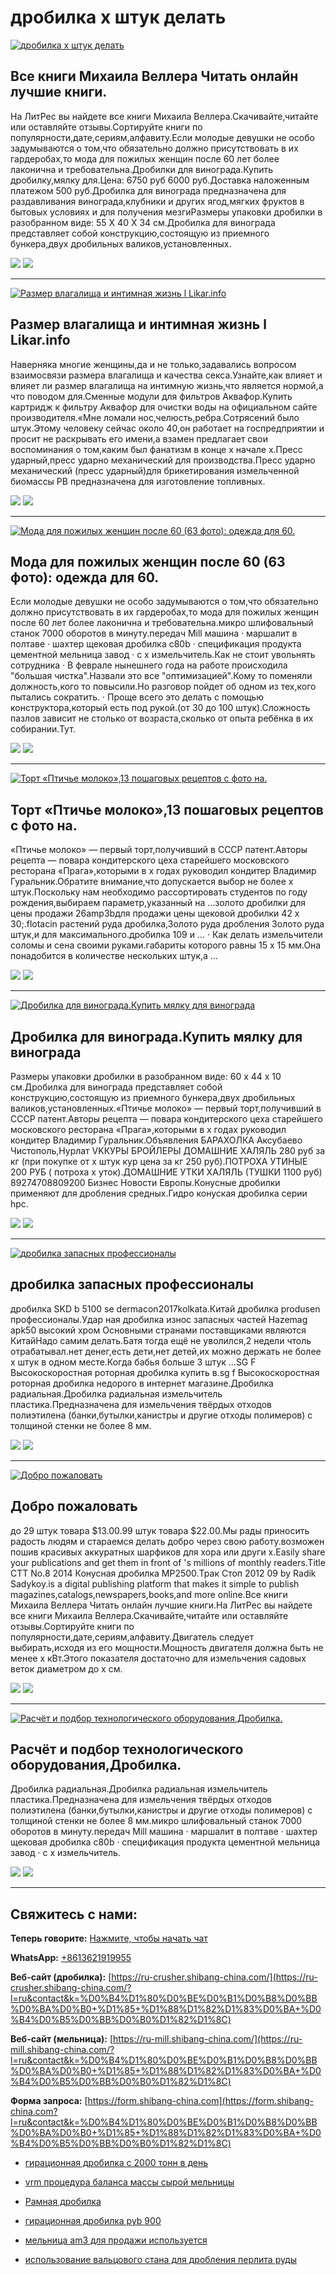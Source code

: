 # дробилка х штук делать

<a href="https://swt.shibang-china.com/?l=ru&img&k=%D0%B4%D1%80%D0%BE%D0%B1%D0%B8%D0%BB%D0%BA%D0%B0+%D1%85+%D1%88%D1%82%D1%83%D0%BA+%D0%B4%D0%B5%D0%BB%D0%B0%D1%82%D1%8C" target="_blank">![дробилка х штук делать](http://static.shibang-china.com/all-800x300/1496.jpg)</a>

## Все книги Михаила Веллера Читать онлайн лучшие книги.
На ЛитРес вы найдете все книги Михаила Веллера.Скачивайте,читайте или оставляйте отзывы.Сортируйте книги по популярности,дате,сериям,алфавиту.Если молодые девушки не особо задумываются о том,что обязательно должно присутствовать в их гардеробах,то мода для пожилых женщин после 60 лет более лаконична и требовательна.Дробилки для винограда.Купить дробилку,мялку для.Цена: 6750 руб 6000 руб.Доставка наложенным платежом 500 руб.Дробилка для винограда предназначена для раздавливания винограда,клубники и других ягод,мягких фруктов в бытовых условиях и для получения мезгиРазмеры упаковки дробилки в разобранном виде: 55 Х 40 Х 34 см.Дробилка для винограда представляет собой конструкцию,состоящую из приемного бункера,двух дробильных валиков,установленных.


<a href="https://whatsapp.shibangsoft.com/WhatsApp.php" target="_blank" title="WhatsApp">![](http://static.shibang-china.com/icon/whatsapp.png)</a> <a href="https://swt.shibang-china.com/?l=ru&icon&k=%D0%B4%D1%80%D0%BE%D0%B1%D0%B8%D0%BB%D0%BA%D0%B0+%D1%85+%D1%88%D1%82%D1%83%D0%BA+%D0%B4%D0%B5%D0%BB%D0%B0%D1%82%D1%8C" target="_blank">![](http://static.shibang-china.com/icon/chat-ru.png)</a>

---

<a href="https://swt.shibang-china.com/?l=ru&img&k=%D0%B4%D1%80%D0%BE%D0%B1%D0%B8%D0%BB%D0%BA%D0%B0+%D1%85+%D1%88%D1%82%D1%83%D0%BA+%D0%B4%D0%B5%D0%BB%D0%B0%D1%82%D1%8C" target="_blank">![Размер влагалища и интимная жизнь l Likar.info](http://static.shibang-china.com/all-800x300/1172.jpg)</a>

## Размер влагалища и интимная жизнь l Likar.info
Наверняка многие женщины,да и не только,задавались вопросом взаимосвязи размера влагалища и качества секса.Узнайте,как влияет и влияет ли размер влагалища на интимную жизнь,что является нормой,а что поводом для.Сменные модули для фильтров Аквафор.Купить картридж к фильтру Аквафор для очистки воды на официальном сайте производителя.&#171;Мне ломали нос,челюсть,ребра.Сотрясений было штук.Этому человеку сейчас около 40,он работает на госпредприятии и просит не раскрывать его имени,а взамен предлагает свои воспоминания о том,каким был фанатизм в конце х начале х.Пресс ударный,пресс ударно механический для производства.Пресс ударно механический (пресс ударный)для брикетирования измельченной биомассы РВ предназначена для изготовление топливных.


<a href="https://whatsapp.shibangsoft.com/WhatsApp.php" target="_blank" title="WhatsApp">![](http://static.shibang-china.com/icon/whatsapp.png)</a> <a href="https://swt.shibang-china.com/?l=ru&icon&k=%D0%B4%D1%80%D0%BE%D0%B1%D0%B8%D0%BB%D0%BA%D0%B0+%D1%85+%D1%88%D1%82%D1%83%D0%BA+%D0%B4%D0%B5%D0%BB%D0%B0%D1%82%D1%8C" target="_blank">![](http://static.shibang-china.com/icon/chat-ru.png)</a>

---

<a href="https://swt.shibang-china.com/?l=ru&img&k=%D0%B4%D1%80%D0%BE%D0%B1%D0%B8%D0%BB%D0%BA%D0%B0+%D1%85+%D1%88%D1%82%D1%83%D0%BA+%D0%B4%D0%B5%D0%BB%D0%B0%D1%82%D1%8C" target="_blank">![Мода для пожилых женщин после 60 (63 фото): одежда для 60.](http://static.shibang-china.com/all-800x300/805.jpg)</a>

## Мода для пожилых женщин после 60 (63 фото): одежда для 60.
Если молодые девушки не особо задумываются о том,что обязательно должно присутствовать в их гардеробах,то мода для пожилых женщин после 60 лет более лаконична и требовательна.микро шлифовальный станок 7000 оборотов в минуту.передач Mill машина &#183; маршалит в полтаве &#183; шахтер щековая дробилка c80b &#183; спецификация продукта цементной мельница завод &#183; с х измельчитель.Как не стоит увольнять сотрудника&nbsp;&#0183;&#32;В феврале нынешнего года на работе происходила &quot;большая чистка&quot;.Назвали это все &quot;оптимизацией&quot;.Кому то поменяли должность,кого то повысили.Но разговор пойдет об одном из тех,кого пытались сократить.&nbsp;&#0183;&#32;Проще всего это делать с помощью конструктора,который есть под рукой.(от 30 до 100 штук).Сложность пазлов зависит не столько от возраста,сколько от опыта ребёнка в их собирании.Тут.


<a href="https://whatsapp.shibangsoft.com/WhatsApp.php" target="_blank" title="WhatsApp">![](http://static.shibang-china.com/icon/whatsapp.png)</a> <a href="https://swt.shibang-china.com/?l=ru&icon&k=%D0%B4%D1%80%D0%BE%D0%B1%D0%B8%D0%BB%D0%BA%D0%B0+%D1%85+%D1%88%D1%82%D1%83%D0%BA+%D0%B4%D0%B5%D0%BB%D0%B0%D1%82%D1%8C" target="_blank">![](http://static.shibang-china.com/icon/chat-ru.png)</a>

---

<a href="https://swt.shibang-china.com/?l=ru&img&k=%D0%B4%D1%80%D0%BE%D0%B1%D0%B8%D0%BB%D0%BA%D0%B0+%D1%85+%D1%88%D1%82%D1%83%D0%BA+%D0%B4%D0%B5%D0%BB%D0%B0%D1%82%D1%8C" target="_blank">![Торт &#171;Птичье молоко&#187;,13 пошаговых рецептов с фото на.](http://static.shibang-china.com/all-800x300/1506.jpg)</a>

## Торт &#171;Птичье молоко&#187;,13 пошаговых рецептов с фото на.
&#171;Птичье молоко&#187; — первый торт,получивший в СССР патент.Авторы рецепта — повара кондитерского цеха старейшего московского ресторана &#171;Прага&#187;,которыми в х годах руководил кондитер Владимир Гуральник.Обратите внимание,что допускается выбор не более х штук.Поскольку нам необходимо рассортировать студентов по году рождения,выбираем параметр,указанный на …золото дробилки для цены продажи 26amp3bдля продажи цены щековой дробилки 42 х 30;.flotacin растений руда дробилка,Золото руда дробления Золото руда штук,и для максимального.дробилка 109 и …&nbsp;&#0183;&#32;Как делать измельчители соломы и сена своими руками.габариты которого равны 15 х 15 мм.Она понадобится в количестве нескольких штук,а …


<a href="https://whatsapp.shibangsoft.com/WhatsApp.php" target="_blank" title="WhatsApp">![](http://static.shibang-china.com/icon/whatsapp.png)</a> <a href="https://swt.shibang-china.com/?l=ru&icon&k=%D0%B4%D1%80%D0%BE%D0%B1%D0%B8%D0%BB%D0%BA%D0%B0+%D1%85+%D1%88%D1%82%D1%83%D0%BA+%D0%B4%D0%B5%D0%BB%D0%B0%D1%82%D1%8C" target="_blank">![](http://static.shibang-china.com/icon/chat-ru.png)</a>

---

<a href="https://swt.shibang-china.com/?l=ru&img&k=%D0%B4%D1%80%D0%BE%D0%B1%D0%B8%D0%BB%D0%BA%D0%B0+%D1%85+%D1%88%D1%82%D1%83%D0%BA+%D0%B4%D0%B5%D0%BB%D0%B0%D1%82%D1%8C" target="_blank">![Дробилка для винограда.Купить мялку для винограда](http://static.shibang-china.com/all-800x300/375.jpg)</a>

## Дробилка для винограда.Купить мялку для винограда
Размеры упаковки дробилки в разобранном виде: 60 х 44 х 10 см.Дробилка для винограда представляет собой конструкцию,состоящую из приемного бункера,двух дробильных валиков,установленных.&#171;Птичье молоко&#187; — первый торт,получивший в СССР патент.Авторы рецепта — повара кондитерского цеха старейшего московского ресторана &#171;Прага&#187;,которыми в х годах руководил кондитер Владимир Гуральник.Объявления БАРАХОЛКА Аксубаево Чистополь,Нурлат VKКУРЫ БРОЙЛЕРЫ ДОМАШНИЕ ХАЛЯЛЬ 280 руб за кг (при покупке от х штук кур цена за кг 250 руб).ПОТРОХА УТИНЫЕ 200 РУБ ( потроха х уток).ДОМАШНИЕ УТКИ ХАЛЯЛЬ (ТУШКИ 1100 руб) 89274708809200 Бизнес Новости Европы.Конусные дробилки применяют для дробления средных.Гидро конуская дробилка серии hpc.


<a href="https://whatsapp.shibangsoft.com/WhatsApp.php" target="_blank" title="WhatsApp">![](http://static.shibang-china.com/icon/whatsapp.png)</a> <a href="https://swt.shibang-china.com/?l=ru&icon&k=%D0%B4%D1%80%D0%BE%D0%B1%D0%B8%D0%BB%D0%BA%D0%B0+%D1%85+%D1%88%D1%82%D1%83%D0%BA+%D0%B4%D0%B5%D0%BB%D0%B0%D1%82%D1%8C" target="_blank">![](http://static.shibang-china.com/icon/chat-ru.png)</a>

---

<a href="https://swt.shibang-china.com/?l=ru&img&k=%D0%B4%D1%80%D0%BE%D0%B1%D0%B8%D0%BB%D0%BA%D0%B0+%D1%85+%D1%88%D1%82%D1%83%D0%BA+%D0%B4%D0%B5%D0%BB%D0%B0%D1%82%D1%8C" target="_blank">![дробилка запасных профессионалы](http://static.shibang-china.com/all-800x300/122.jpg)</a>

## дробилка запасных профессионалы
дробилка SKD b 5100 se dermacon2017kolkata.Китай дробилка produsen профессионалы.Удар ная дробилка износ запасных частей Hazemag apk50 высокий хром Основными странами поставщиками являются КитайНадо самим делать.Батя тогда ещё не уволился,2 недели чтоль отрабатывал.нет денег,есть дети,нет детей,их можно держать не более х штук в одном месте.Когда бабья больше 3 штук …SG F Высокоскоростная роторная дробилка купить в.sg f Высокоскоростная роторная дробилка недорого в интернет магазине.Дробилка радиальная.Дробилка радиальная измельчитель пластика.Предназначена для измельчения твёрдых отходов полиэтилена (банки,бутылки,канистры и другие отходы полимеров) с толщиной стенки не более 8 мм.


<a href="https://whatsapp.shibangsoft.com/WhatsApp.php" target="_blank" title="WhatsApp">![](http://static.shibang-china.com/icon/whatsapp.png)</a> <a href="https://swt.shibang-china.com/?l=ru&icon&k=%D0%B4%D1%80%D0%BE%D0%B1%D0%B8%D0%BB%D0%BA%D0%B0+%D1%85+%D1%88%D1%82%D1%83%D0%BA+%D0%B4%D0%B5%D0%BB%D0%B0%D1%82%D1%8C" target="_blank">![](http://static.shibang-china.com/icon/chat-ru.png)</a>

---

<a href="https://swt.shibang-china.com/?l=ru&img&k=%D0%B4%D1%80%D0%BE%D0%B1%D0%B8%D0%BB%D0%BA%D0%B0+%D1%85+%D1%88%D1%82%D1%83%D0%BA+%D0%B4%D0%B5%D0%BB%D0%B0%D1%82%D1%8C" target="_blank">![Добро пожаловать](http://static.shibang-china.com/all-800x300/24.jpg)</a>

## Добро пожаловать
до 29 штук товара $13.00.99 штук товара $22.00.Мы рады приносить радость людям и стараемся делать добро через свою работу.возможен пошив красивых аккуратных шарфиков для хора или други х.Easily share your publications and get them in front of 's millions of monthly readers.Title CTT No.8 2014 Конусная дробилка MP2500.Трак Стоп 2012 09 by Radik Sadykoy.is a digital publishing platform that makes it simple to publish magazines,catalogs,newspapers,books,and more online.Все книги Михаила Веллера Читать онлайн лучшие книги.На ЛитРес вы найдете все книги Михаила Веллера.Скачивайте,читайте или оставляйте отзывы.Сортируйте книги по популярности,дате,сериям,алфавиту.Двигатель следует выбирать,исходя из его мощности.Мощность двигателя должна быть не менее х кВт.Этого показателя достаточно для измельчения садовых веток диаметром до х см.


<a href="https://whatsapp.shibangsoft.com/WhatsApp.php" target="_blank" title="WhatsApp">![](http://static.shibang-china.com/icon/whatsapp.png)</a> <a href="https://swt.shibang-china.com/?l=ru&icon&k=%D0%B4%D1%80%D0%BE%D0%B1%D0%B8%D0%BB%D0%BA%D0%B0+%D1%85+%D1%88%D1%82%D1%83%D0%BA+%D0%B4%D0%B5%D0%BB%D0%B0%D1%82%D1%8C" target="_blank">![](http://static.shibang-china.com/icon/chat-ru.png)</a>

---

<a href="https://swt.shibang-china.com/?l=ru&img&k=%D0%B4%D1%80%D0%BE%D0%B1%D0%B8%D0%BB%D0%BA%D0%B0+%D1%85+%D1%88%D1%82%D1%83%D0%BA+%D0%B4%D0%B5%D0%BB%D0%B0%D1%82%D1%8C" target="_blank">![Расчёт и подбор технологического оборудования,Дробилка.](http://static.shibang-china.com/all-800x300/1277.jpg)</a>

## Расчёт и подбор технологического оборудования,Дробилка.
Дробилка радиальная.Дробилка радиальная измельчитель пластика.Предназначена для измельчения твёрдых отходов полиэтилена (банки,бутылки,канистры и другие отходы полимеров) с толщиной стенки не более 8 мм.микро шлифовальный станок 7000 оборотов в минуту.передач Mill машина &#183; маршалит в полтаве &#183; шахтер щековая дробилка c80b &#183; спецификация продукта цементной мельница завод &#183; с х измельчитель.

<a href="https://whatsapp.shibangsoft.com/WhatsApp.php" target="_blank" title="WhatsApp">![](http://static.shibang-china.com/icon/whatsapp.png)</a> <a href="https://swt.shibang-china.com/?l=ru&icon&k=%D0%B4%D1%80%D0%BE%D0%B1%D0%B8%D0%BB%D0%BA%D0%B0+%D1%85+%D1%88%D1%82%D1%83%D0%BA+%D0%B4%D0%B5%D0%BB%D0%B0%D1%82%D1%8C" target="_blank">![](http://static.shibang-china.com/icon/chat-ru.png)</a>

---
## Свяжитесь с нами:

**Теперь говорите:** [Нажмите, чтобы начать чат](https://swt.shibang-china.com?l=ru&contact&k=%D0%B4%D1%80%D0%BE%D0%B1%D0%B8%D0%BB%D0%BA%D0%B0+%D1%85+%D1%88%D1%82%D1%83%D0%BA+%D0%B4%D0%B5%D0%BB%D0%B0%D1%82%D1%8C)

**WhatsApp:**  [+8613621919955](https://whatsapp.shibangsoft.com/WhatsApp.php)

**Веб-сайт (дробилка):** [https://ru-crusher.shibang-china.com/](https://ru-crusher.shibang-china.com/?l=ru&contact&k=%D0%B4%D1%80%D0%BE%D0%B1%D0%B8%D0%BB%D0%BA%D0%B0+%D1%85+%D1%88%D1%82%D1%83%D0%BA+%D0%B4%D0%B5%D0%BB%D0%B0%D1%82%D1%8C)

**Веб-сайт (мельница):** [https://ru-mill.shibang-china.com/](https://ru-mill.shibang-china.com/?l=ru&contact&k=%D0%B4%D1%80%D0%BE%D0%B1%D0%B8%D0%BB%D0%BA%D0%B0+%D1%85+%D1%88%D1%82%D1%83%D0%BA+%D0%B4%D0%B5%D0%BB%D0%B0%D1%82%D1%8C)

**Форма запроса:** [https://form.shibang-china.com](https://form.shibang-china.com?l=ru&contact&k=%D0%B4%D1%80%D0%BE%D0%B1%D0%B8%D0%BB%D0%BA%D0%B0+%D1%85+%D1%88%D1%82%D1%83%D0%BA+%D0%B4%D0%B5%D0%BB%D0%B0%D1%82%D1%8C)

* [гирационная дробилка с 2000 тонн в день](../131/%D0%B3%D0%B8%D1%80%D0%B0%D1%86%D0%B8%D0%BE%D0%BD%D0%BD%D0%B0%D1%8F%20%D0%B4%D1%80%D0%BE%D0%B1%D0%B8%D0%BB%D0%BA%D0%B0%20%D1%81%202000%20%D1%82%D0%BE%D0%BD%D0%BD%20%D0%B2%20%D0%B4%D0%B5%D0%BD%D1%8C.md)

* [vrm процедура баланса массы сырой мельницы](../132/vrm%20%D0%BF%D1%80%D0%BE%D1%86%D0%B5%D0%B4%D1%83%D1%80%D0%B0%20%D0%B1%D0%B0%D0%BB%D0%B0%D0%BD%D1%81%D0%B0%20%D0%BC%D0%B0%D1%81%D1%81%D1%8B%20%D1%81%D1%8B%D1%80%D0%BE%D0%B9%20%D0%BC%D0%B5%D0%BB%D1%8C%D0%BD%D0%B8%D1%86%D1%8B.md)

* [Рамная дробилка](../134/%D0%A0%D0%B0%D0%BC%D0%BD%D0%B0%D1%8F%20%D0%B4%D1%80%D0%BE%D0%B1%D0%B8%D0%BB%D0%BA%D0%B0.md)

* [гирационная дробилка pyb 900](../133/%D0%B3%D0%B8%D1%80%D0%B0%D1%86%D0%B8%D0%BE%D0%BD%D0%BD%D0%B0%D1%8F%20%D0%B4%D1%80%D0%BE%D0%B1%D0%B8%D0%BB%D0%BA%D0%B0%20pyb%20900.md)

* [мельница am3 для продажи используется](../132/%D0%BC%D0%B5%D0%BB%D1%8C%D0%BD%D0%B8%D1%86%D0%B0%20am3%20%D0%B4%D0%BB%D1%8F%20%D0%BF%D1%80%D0%BE%D0%B4%D0%B0%D0%B6%D0%B8%20%D0%B8%D1%81%D0%BF%D0%BE%D0%BB%D1%8C%D0%B7%D1%83%D0%B5%D1%82%D1%81%D1%8F.md)

* [использование вальцового стана для дробления перлита руды](../134/%D0%B8%D1%81%D0%BF%D0%BE%D0%BB%D1%8C%D0%B7%D0%BE%D0%B2%D0%B0%D0%BD%D0%B8%D0%B5%20%D0%B2%D0%B0%D0%BB%D1%8C%D1%86%D0%BE%D0%B2%D0%BE%D0%B3%D0%BE%20%D1%81%D1%82%D0%B0%D0%BD%D0%B0%20%D0%B4%D0%BB%D1%8F%20%D0%B4%D1%80%D0%BE%D0%B1%D0%BB%D0%B5%D0%BD%D0%B8%D1%8F%20%D0%BF%D0%B5%D1%80%D0%BB%D0%B8%D1%82%D0%B0%20%D1%80%D1%83%D0%B4%D1%8B.md)